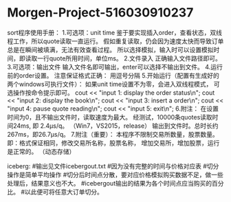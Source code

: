 # Morgen-Project-516030910237
sort程序使用手册：
1.可选项：unit time
鉴于要实现插入order，查看状态，双线程工作，所以quote读取一直运行。
假如重复读取，仍会因为速度太快而导致订单总是在瞬间被填满，无法有效查看过程。
所以选择模拟，输入时可以设置模拟时间，即读取一行quote所用时间，单位ms。
2.文件录入
正确输入文件路径即可。
3.可选项：输出文件
输入文件名即可输出，enter可以选择不输出到文件。
4.运行前的order设置。
注意保证格式正确： 用逗号分隔
5.开始运行（配置有生成好的两个windows可执行文件）：
如果unit time设置不为零，会进入双线程模式，
可选操作按命令提示即可。
cout << "input 1: display the order status\n";
cout << "input 2: display the book\n";
cout << "input 3: insert a order\n";
cout << "input 4: pause quote reading\n";
cout << "input 5: exit\n";
6.附注：
在设置时间为0，且不输出文件时，读取速度为最大。
经测试，10000条quotes读取时间24ms, 即 2.4μs/q。
（Win7，VS2015，release）
输出到文件时。总时长约267ms，即26.7μs/q。
7.附注（重要）：
本程序不限制交易所数量，股票数量。
即：格式保证相同，修改交易所名称，股票名称，
增加交易所，增加股票，运行是正常的。
（动态存储）

iceberg:
#输出见文件icebergout.txt
#因为没有完整的时间与价格对应表
#切分操作是简单平均操作
#切分后时间点分散，要对应价格模拟购买数据不足，做一些处理后，结果意义也不大。
#icebergout输出的结果为各个时间点应当购买的百分比。
#以此便可将任意大订单切分。
